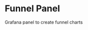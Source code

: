 <!-- This README file is going to be the one displayed on the Grafana.com website for your plugin -->

# Funnel Panel

Grafana panel to create funnel charts
